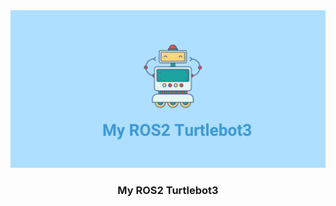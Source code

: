 <div align="center">
    <img src="images/logo.png" alt="Logo">

<h3 align="center">My ROS2 Turtlebot3</h3>

</div>
